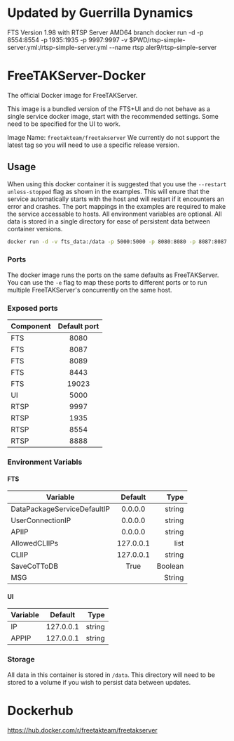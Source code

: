 
# Updated by  Guerrilla Dynamics
FTS Version 1.98 with RTSP Server AMD64 branch
docker run -d -p 8554:8554 -p 1935:1935 -p 9997:9997 -v $PWD/rtsp-simple-server.yml:/rtsp-simple-server.yml --name rtsp aler9/rtsp-simple-server 
# FreeTAKServer-Docker
The official Docker image for FreeTAKServer.

This image is a bundled version of the FTS+UI and do not behave as a single service docker image, start with the recommended settings. Some need to be specified for the UI to work. 

Image Name:
`freetakteam/freetakserver` We currently do not support the latest tag so you will need to use a specific release version.

## Usage
When using this docker container it is suggested that you use the `--restart unless-stopped` flag as shown in the examples.  This will enure that the service automatically starts with the host and will restart if it encounters an error and crashes.  The port mappings in the examples are required to make the service accessable to hosts.  All environment variables are optional.  All data is stored in a single directory for ease of persistent data between container versions.

```bash
docker run -d -v fts_data:/data -p 5000:5000 -p 8080:8080 -p 8087:8087 -p 8089:8089 -p 8443:8443 -p 19023:19023 -p 5000:5000 --env IP=192.168.0.123 --env MSG="This is my first FTS" --name fts guerrilladynamics/freetakserver:1.9.8
```

### Ports
The docker image runs the ports on the same defaults as FreeTAKServer.  You can use the `-e` flag to map these ports to different ports or to run multiple FreeTAKServer's concurrently on the same host.

### Exposed ports 
| Component        | Default port           |
| ------------- |:-------------:| 
| FTS | 8080 | 
| FTS | 8087 | 
| FTS | 8089 | 
| FTS | 8443 | 
| FTS | 19023 | 
| UI | 5000 | 
| RTSP | 9997 |
| RTSP | 1935 |
| RTSP | 8554 |
| RTSP | 8888 |
### Environment Variabls
#### FTS


| Variable        | Default           | Type  |
| ------------- |:-------------:| -----:|
| DataPackageServiceDefaultIP       | 0.0.0.0 | string |
| UserConnectionIP      | 0.0.0.0      |   string |
| APIIP       | 0.0.0.0      |   string |
| AllowedCLIIPs       | 127.0.0.1      |   list |
| CLIIP      | 127.0.0.1      |   string |
| SaveCoTToDB      | True      |   Boolean |
| MSG      |       |   String |

#### UI

| Variable        | Default           | Type  |
| ------------- |:-------------:| -----:|
| IP | 127.0.0.1 | string |
| APPIP | 127.0.0.1 | string |



### Storage
All data in this container is stored in `/data`.  This directory will need to be stored to a volume if you wish to persist data between updates.

# Dockerhub
https://hub.docker.com/r/freetakteam/freetakserver
